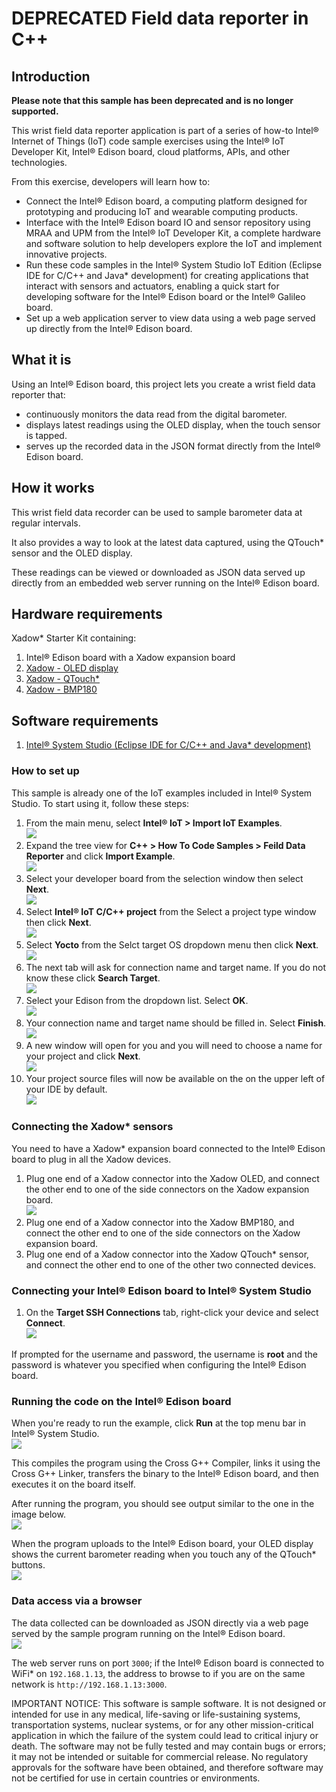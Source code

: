 ﻿# **DEPRECATED** Field data reporter in C++

## Introduction

**Please note that this sample has been deprecated and is no longer supported.**

This wrist field data reporter application is part of a series of how-to Intel® Internet of Things (IoT) code sample exercises using the Intel® IoT Developer Kit, Intel® Edison board, cloud platforms, APIs, and other technologies.

From this exercise, developers will learn how to:

- Connect the Intel® Edison board, a computing platform designed for prototyping and producing IoT and wearable computing products.
- Interface with the Intel® Edison board IO and sensor repository using MRAA and UPM from the Intel® IoT Developer Kit, a complete hardware and software solution to help developers explore the IoT and implement innovative projects.
- Run these code samples in the Intel® System Studio IoT Edition (Eclipse IDE for C/C++ and Java\* development) for creating applications that interact with sensors and actuators, enabling a quick start for developing software for the Intel® Edison board or the Intel® Galileo board.
- Set up a web application server to view data using a web page served up directly from the Intel® Edison board.

## What it is

Using an Intel® Edison board, this project lets you create a wrist field data reporter that:

- continuously monitors the data read from the digital barometer.
- displays latest readings using the OLED display, when the touch sensor is tapped.
- serves up the recorded data in the JSON format directly from the Intel® Edison board.

## How it works

This wrist field data recorder can be used to sample barometer data at regular intervals.

It also provides a way to look at the latest data captured, using the QTouch\* sensor and the OLED display.

These readings can be viewed or downloaded as JSON data served up directly from an embedded web server running on the Intel® Edison board.

## Hardware requirements

Xadow* Starter Kit containing:

1. Intel® Edison board with a Xadow expansion board
2. [Xadow - OLED display](http://iotdk.intel.com/docs/master/upm/node/classes/ssd1308.html)
3. [Xadow - QTouch*](http://iotdk.intel.com/docs/master/upm/node/classes/at42qt1070.html)
4. [Xadow - BMP180](http://iotdk.intel.com/docs/master/upm/node/classes/bmpx8x.html)

## Software requirements

1. [Intel® System Studio (Eclipse IDE for C/C++ and Java* development)](https://software.intel.com/en-us/node/672439)

### How to set up

This sample is already one of the IoT examples included in Intel® System Studio. To start using it, follow these steps:

1. From the main menu, select **Intel® IoT > Import IoT Examples**.<br>
![](./../../images/cpp/import-iot-examples.png)
2. Expand the tree view for **C++ > How To Code Samples > Feild Data Reporter** and click **Import Example**.<br>
![](./../../images/cpp/click-how-to-code-samples.png)
3. Select your developer board from the selection window then select **Next**.<br>
![](./../../images/cpp/select-board.png)
4. Select **Intel® IoT C/C++ project** from the Select a project type window then click **Next**.<br>
![](./../../images/cpp/select-project-type.png)
5. Select **Yocto** from the Selct target OS dropdown menu then click **Next**.<br>
![](./../../images/cpp/select-os.png)
6. The next tab will ask for connection name and target name. If you do not know these click **Search Target**.<br>
![](./../../images/cpp/search-target.png)
7. Select your Edison from the dropdown list. Select **OK**.<br>
![](./../../images/cpp/click-how-to-code-samples.png)
8. Your connection name and target name should be filled in. Select **Finish**.<br>
![](./../../images/cpp/finish-target.png)
9. A new window will open for you and you will need to choose a name for your project and click **Next**.<br>
![](./../../images/cpp/enter-project-name.png)
10. Your project source files will now be available on the on the upper left of your IDE by default.<br>
![](./../../images/cpp/project-src-imported.png)

### Connecting the Xadow* sensors

You need to have a Xadow* expansion board connected to the Intel® Edison board to plug in all the Xadow devices.

1. Plug one end of a Xadow connector into the Xadow OLED, and connect the other end to one of the side connectors on the Xadow expansion board.<br>
![](./../../images/js/field-data.jpg)
2. Plug one end of a Xadow connector into the Xadow BMP180, and connect the other end to one of the side connectors on the Xadow expansion board.
3. Plug one end of a Xadow connector into the Xadow QTouch* sensor, and connect the other end to one of the other two connected devices.

### Connecting your Intel® Edison board to Intel® System Studio

1. On the **Target SSH Connections** tab, right-click your device and select **Connect**.<br>
![](./../../images/cpp/cpp-connection-eclipse-ide-win4.png)

If prompted for the username and password, the username is **root** and the password is whatever you specified when configuring the Intel® Edison board.

### Running the code on the Intel® Edison board

When you're ready to run the example, click **Run** at the top menu bar in Intel® System Studio.<br>
![](./../../images/cpp/cpp-run-eclipse.png)

This compiles the program using the Cross G++ Compiler, links it using the Cross G++ Linker, transfers the binary to the Intel® Edison board, and then executes it on the board itself.

After running the program, you should see output similar to the one in the image below.<br>
![](./../../images/cpp/cpp-run-eclipse-successful-build.png)

When the program uploads to the Intel® Edison board, your OLED display shows the current barometer reading when you touch any of the QTouch* buttons.<br>
![](./../../images/cpp/field-data-oled.jpg)

### Data access via a browser

The data collected can be downloaded as JSON directly via a web page served by the sample program running on the Intel® Edison board.<br>
![](./../../images/js/field-data-web.png)

The web server runs on port `3000`; if the Intel® Edison board is connected to WiFi* on `192.168.1.13`, the address to browse to if you are on the same network is `http://192.168.1.13:3000`.

IMPORTANT NOTICE: This software is sample software. It is not designed or intended for use in any medical, life-saving or life-sustaining systems, transportation systems, nuclear systems, or for any other mission-critical application in which the failure of the system could lead to critical injury or death. The software may not be fully tested and may contain bugs or errors; it may not be intended or suitable for commercial release. No regulatory approvals for the software have been obtained, and therefore software may not be certified for use in certain countries or environments.

